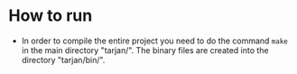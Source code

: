 # How to run
- In order to compile the entire project you need to do the command `make` in the main directory "tarjan/". The binary files are created into the directory "tarjan/bin/". 
